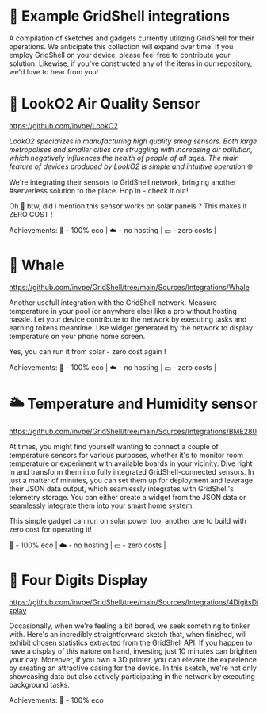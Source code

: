 # 🎊 Example GridShell integrations

A compilation of sketches and gadgets currently utilizing GridShell for their operations. We anticipate this collection will expand over time. If you employ GridShell on your device, please feel free to contribute your solution. Likewise, if you've constructed any of the items in our repository, we'd love to hear from you!


# 🌲 LookO2 Air Quality Sensor 

https://github.com/invpe/LookO2

_LookO2 specializes in manufacturing high quality smog sensors. Both large metropolises and smaller cities are struggling with increasing air pollution, which negatively influences the health of people of all ages. The main feature of devices produced by LookO2 is simple and intuitive operation_ [🌐](https://looko2.com/)

We're integrating their sensors to GridShell network, bringing another #serverless solution to the place.
Hop in - check it out!

Oh 🤭 btw, did i mention this sensor works on solar panels ? This makes it ZERO COST !



Achievements: 🌱 - 100% eco | ☁️ - no hosting | 💵 - zero costs |



# :whale: Whale

https://github.com/invpe/GridShell/tree/main/Sources/Integrations/Whale

Another usefull integration with the GridShell network.
Measure temperature in your pool (or anywhere else) like a pro without hosting hassle.
Let your device contribute to the network by executing tasks and earning tokens meantime.
Use widget generated by the network to display temperature on your phone home screen.

Yes, you can run it from solar - zero cost again !

Achievements:
:seedling: - 100% eco | 
:cloud: - no hosting | 
:dollar: - zero costs |



# 🌥️ Temperature and Humidity sensor

https://github.com/invpe/GridShell/tree/main/Sources/Integrations/BME280

At times, you might find yourself wanting to connect a couple of temperature sensors for various purposes, whether it's to monitor room temperature or experiment with available boards in your vicinity. Dive right in and transform them into fully integrated GridShell-connected sensors. In just a matter of minutes, you can set them up for deployment and leverage their JSON data output, which seamlessly integrates with GridShell's telemetry storage. You can either create a widget from the JSON data or seamlessly integrate them into your smart home system.

This simple gadget can run on solar power too, another one to build with zero cost for operating it!

:seedling: - 100% eco | 
:cloud: - no hosting | 
:dollar: - zero costs |



# 🌻 Four Digits Display

https://github.com/invpe/GridShell/tree/main/Sources/Integrations/4DigitsDisplay

Occasionally, when we're feeling a bit bored, we seek something to tinker with. Here's an incredibly straightforward sketch that, when finished, will exhibit chosen statistics extracted from the GridShell API. If you happen to have a display of this nature on hand, investing just 10 minutes can brighten your day. Moreover, if you own a 3D printer, you can elevate the experience by creating an attractive casing for the device. In this sketch, we're not only showcasing data but also actively participating in the network by executing background tasks.


Achievements:
:seedling: - 100% eco 
